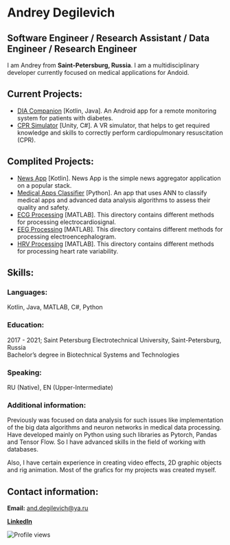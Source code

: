 # Andrey Degilevich
## Software Engineer / Research Assistant / Data Engineer / Research Engineer

I am Andrey from <b>Saint-Petersburg, Russia</b>. I am a multidisciplinary developer currently focused on medical applications for Andoid.

## Current Projects:
- [DIA Companion](https://github.com/AndreyCKDS/DIACompanion) [Kotlin, Java]. An Android app for a remote monitoring system for patients with diabetes.
- [CPR Simulator](https://github.com/AndreyCKDS/CPRSimulator) [Unity, C#]. A VR simulator, that helps to get required knowledge and skills to correctly perform cardiopulmonary resuscitation (CPR).

## Complited Projects:
- [News App](https://github.com/AndreyCKDS/NewsApp) [Kotlin]. News App is the simple news aggregator application on a popular stack.
- [Medical Apps Classifier](https://github.com/AndreyCKDS/MedicalAppsClassifier) [Python]. An app that uses ANN to classify medical apps and advanced data analysis algorithms to assess their quality and safety.
- [ECG Processing](https://github.com/AndreyCKDS/ECGProcessing) [MATLAB]. This directory contains different methods for processing electrocardiosignal.
- [EEG Processing](https://github.com/AndreyCKDS/EEGProcessing) [MATLAB]. This directory contains different methods for processing electroencephalogram.
- [HRV Processing](https://github.com/AndreyCKDS/HRVProcessing) [MATLAB]. This directory contains different methods for processing heart rate variability.

## Skills:
### Languages:
Kotlin, Java, MATLAB, C#, Python

### Education:
2017 - 2021; Saint Petersburg Electrotechnical University, Saint-Petersburg, Russia  
Bachelor’s degree in Biotechnical Systems and Technologies

### Speaking:
RU (Native), EN (Upper-Intermediate)

### Additional information:
Previously was focused on data analysis for such issues like implementation of the big data algorithms and neuron networks in medical data processing. Have developed mainly on Python using such libraries as Pytorch, Pandas and Tensor Flow. So I have advanced skills in the field of working with databases.  
<p>Also, I have certain experience in creating video effects, 2D graphic objects and rig animation. Most of the grafics for my projects was created myself.</p>

## Contact information:
<b>Email:</b> and.degilevich@ya.ru  

[<b>LinkedIn</b>](https://www.linkedin.com/in/andrey-degilevich-01946a25b/)

![Profile views](https://gpvc.arturio.dev/AnonimBezDeneg)  
